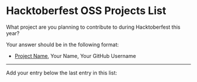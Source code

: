 # Hacktoberfest OSS Projects List

What project are you planning to contribute to during Hacktoberfest this year?

Your answer should be in the following format:

- [Project Name](https://projecturl.com), Your Name, Your GitHub Username

-----------------------------

Add your entry below the last entry in this list:
